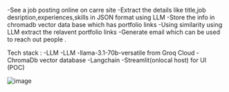 -See a job posting online on carre site 
-Extract the details like title,job desription,experiences,skills in JSON format using LLM
-Store the info in chromadb vector data base which has portfolio links
-Using similarity using LLM extract the relavent portfolio links 
-Generate email which can be used to reach out people .

Tech stack :
-LLM -LLM -llama-3.1-70b-versatile from Groq Cloud
-ChromaDb vector database 
-Langchain 
-Streamlit(onlocal host) for UI (POC)

![image](https://github.com/user-attachments/assets/3bcd2b5f-f7bb-4969-94b7-758a475aad51)


